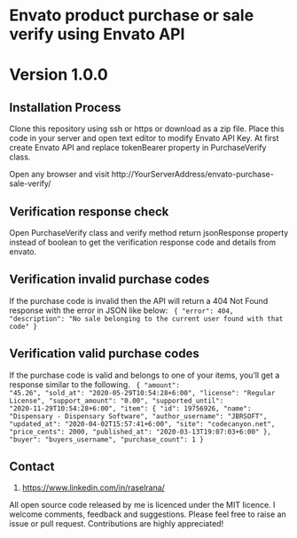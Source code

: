 # Envato product purchase or sale verify using Envato API
# Version 1.0.0

## Installation Process

Clone this repository using ssh or https or download as a zip file. Place this code in your server and open text editor to modify Envato API Key.
At first create Envato API and replace tokenBearer property in PurchaseVerify class.

Open any browser and visit http://YourServerAddress/envato-purchase-sale-verify/

## Verification response check
Open PurchaseVerify class and verify method return jsonResponse property instead of boolean to get the verification response code and details from envato.


## Verification invalid purchase codes
If the purchase code is invalid then the API will return a 404 Not Found response with the error in JSON like below:
<code>
	{
	    "error": 404,
	    "description": "No sale belonging to the current user found with that code"
	}
</code>

## Verification valid purchase codes
If the purchase code is valid and belongs to one of your items, you’ll get a response similar to the following.
<code>
	{
	  "amount": "45.26",
	  "sold_at": "2020-05-29T10:54:28+6:00",
	  "license": "Regular License",
	  "support_amount": "0.00",
	  "supported_until": "2020-11-29T10:54:28+6:00",
	  "item": {
	    "id": 19756926,
	    "name": "Dispensary - Dispensary Software",
	    "author_username": "JBRSOFT",
	    "updated_at": "2020-04-02T15:57:41+6:00",
	    "site": "codecanyon.net",
	    "price_cents": 2000,
	    "published_at": "2020-03-13T19:07:03+6:00"
	  },
	  "buyer": "buyers_username",
	  "purchase_count": 1
	}
</code>


## Contact

1. https://www.linkedin.com/in/raselrana/


All open source code released by me is licenced under the MIT licence. I welcome comments, feedback and suggestions. Please feel free to raise an issue or pull request.
Contributions are highly appreciated!

